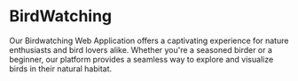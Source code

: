 # BirdWatching
Our Birdwatching Web Application offers a captivating experience for nature enthusiasts and bird lovers alike. Whether you're a seasoned birder or a beginner, our platform provides a seamless way to explore and visualize birds in their natural habitat.
